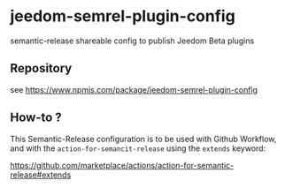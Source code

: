 # jeedom-semrel-plugin-config

semantic-release shareable config to publish Jeedom Beta plugins

## Repository

see https://www.npmjs.com/package/jeedom-semrel-plugin-config 

## How-to ?

This Semantic-Release configuration is to be used with Github Workflow, and
with the `action-for-semancit-release` using the `extends` keyword:

https://github.com/marketplace/actions/action-for-semantic-release#extends


